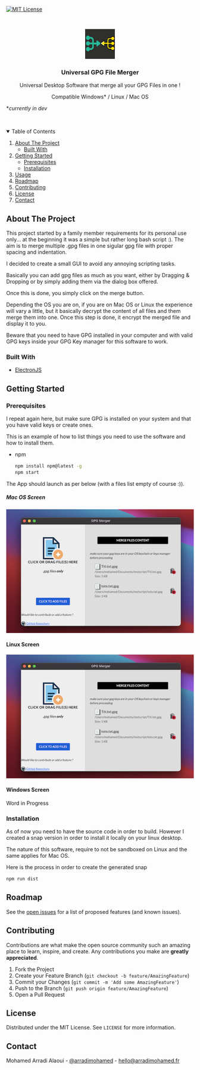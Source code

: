 
[![MIT License][license-shield]][license-url]

<!-- PROJECT LOGO -->
<br />
<p align="center">
  <a href="#">
    <img src="icon.png" alt="Logo" width="80" height="80">
  </a>

  <h3 align="center">Universal GPG File Merger</h3>

  <p align="center">
    Universal Desktop Software that merge all your GPG Files in one ! 
<p align="center">Compatible Windows* / Linux / Mac OS</p>
<p>*<i>currently in dev</i></p>
    <br />
  </p>
</p>

<!-- TABLE OF CONTENTS -->
<details open="open">
  <summary>Table of Contents</summary>
  <ol>
    <li>
      <a href="#about-the-project">About The Project</a>
      <ul>
        <li><a href="#built-with">Built With</a></li>
      </ul>
    </li>
    <li>
      <a href="#getting-started">Getting Started</a>
      <ul>
        <li><a href="#prerequisites">Prerequisites</a></li>
        <li><a href="#installation">Installation</a></li>
      </ul>
    </li>
    <li><a href="#usage">Usage</a></li>
    <li><a href="#roadmap">Roadmap</a></li>
    <li><a href="#contributing">Contributing</a></li>
    <li><a href="#license">License</a></li>
    <li><a href="#contact">Contact</a></li>
  </ol>
</details>


<!-- ABOUT THE PROJECT -->
## About The Project

This project started by a family member requirements for its personal use only... at the beginning it was a simple but rather long bash script :). The aim is to merge multiple .gpg files in one sigular gpg file with proper spacing and indentation.

I decided to create a small GUI to avoid any annoying scripting tasks. 

Basically you can add gpg files as much as you want, either by Dragging & Dropping or by simply adding them via the dialog box offered. 

Once this is done, you simply click on the merge button. 

Depending the OS you are on, if you are on Mac OS or Linux the experience will vary a little, but it basically decrypt the content of all files and them merge them into one. Once this step is done, it encrypt the merged file and display it to you.

Beware that you need to have GPG installed in your computer and with valid GPG keys inside your GPG Key manager for this software to work.

### Built With

* [ElectronJS](https://www.electronjs.org/)

<!-- GETTING STARTED -->
## Getting Started

### Prerequisites

I repeat again here, but make sure GPG is installed on your system and that you have valid keys or create ones.

This is an example of how to list things you need to use the software and how to install them.
* npm
  ```sh
  npm install npm@latest -g
  npm start
  ```
The App should launch as per below (with a files list empty of course :)).

##### Mac OS Screen
![Mac OS Version](/screenshots/macos-screenshot.png)

#### Linux Screen
![Linux Version](/screenshots/macos-screenshot.png)

#### Windows Screen
 Word in Progress

### Installation

As of now you need to have the source code in order to build. However I created a snap version in order to install it locally on your linux desktop. 

The nature of this software, require to not be sandboxed on Linux and the same applies for Mac OS. 

Here is the process in order to create the generated snap 

  ```sh
  npm run dist
  ``` 
<!-- ROADMAP -->
## Roadmap

See the [open issues](https://github.com/mohamed-arradi/GPGFileMerger/issues) for a list of proposed features (and known issues).

<!-- CONTRIBUTING -->
## Contributing

Contributions are what make the open source community such an amazing place to learn, inspire, and create. Any contributions you make are **greatly appreciated**.

1. Fork the Project
2. Create your Feature Branch (`git checkout -b feature/AmazingFeature`)
3. Commit your Changes (`git commit -m 'Add some AmazingFeature'`)
4. Push to the Branch (`git push origin feature/AmazingFeature`)
5. Open a Pull Request

<!-- LICENSE -->
## License

Distributed under the MIT License. See `LICENSE` for more information.


<!-- CONTACT -->
## Contact

Mohamed Arradi Alaoui - [@arradimohamed](https://twitter.com/arradimohamed) - hello@arradimohamed.fr


<!-- MARKDOWN LINKS & IMAGES -->
<!-- https://www.markdownguide.org/basic-syntax/#reference-style-links -->
[license-shield]: https://img.shields.io/github/license/othneildrew/Best-README-Template.svg?style=for-the-badge
[license-url]: https://github.com/mohamed-arradi/GPGFileMerger/blob/main/LICENSE
